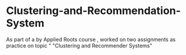 # Clustering-and-Recommendation-System
As part of a by Applied Roots course , worked on two assignments as practice on topic " "Clustering and Recommender Systems"  
